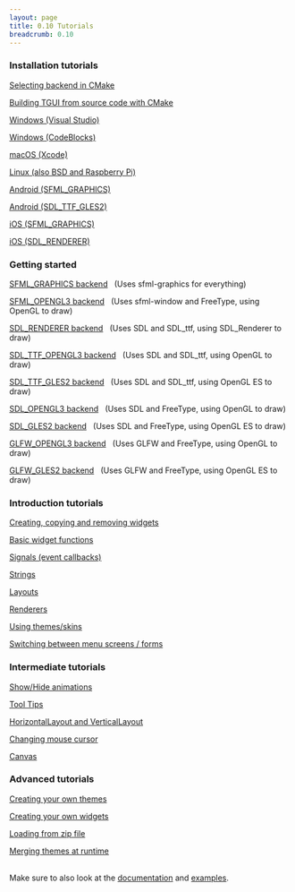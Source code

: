 ```yaml
---
layout: page
title: 0.10 Tutorials
breadcrumb: 0.10
---
```


### Installation tutorials

[Selecting backend in CMake](backends/)

[Building TGUI from source code with CMake](cmake/)

[Windows (Visual Studio)](visual-studio/)

[Windows (CodeBlocks)](windows-codeblocks/)

[macOS (Xcode)](macos-xcode/)

[Linux (also BSD and Raspberry Pi)](linux/)

[Android (SFML_GRAPHICS)](android-sfml-graphics/)

[Android (SDL_TTF_GLES2)](android-sdl-ttf-gles2/)

[iOS (SFML_GRAPHICS)](ios-sfml-graphics/)

[iOS (SDL_RENDERER)](ios-sdl-renderer/)


### Getting started

[SFML_GRAPHICS backend](backend-sfml-graphics/) &nbsp; (Uses sfml-graphics for everything)

[SFML_OPENGL3 backend](backend-sfml-opengl3/) &nbsp; (Uses sfml-window and FreeType, using OpenGL to draw)

[SDL_RENDERER backend](backend-sdl-renderer/) &nbsp; (Uses SDL and SDL\_ttf, using SDL\_Renderer to draw)

[SDL_TTF_OPENGL3 backend](backend-sdl-ttf-opengl3/) &nbsp; (Uses SDL and SDL\_ttf, using OpenGL to draw)

[SDL_TTF_GLES2 backend](backend-sdl-ttf-gles2/) &nbsp; (Uses SDL and SDL\_ttf, using OpenGL ES to draw)

[SDL_OPENGL3 backend](backend-sdl-opengl3/) &nbsp; (Uses SDL and FreeType, using OpenGL to draw)

[SDL_GLES2 backend](backend-sdl-gles2/) &nbsp; (Uses SDL and FreeType, using OpenGL ES to draw)

[GLFW_OPENGL3 backend](backend-glfw-opengl3/) &nbsp; (Uses GLFW and FreeType, using OpenGL to draw)

[GLFW_GLES2 backend](backend-glfw-gles2/) &nbsp; (Uses GLFW and FreeType, using OpenGL ES to draw)


### Introduction tutorials

[Creating, copying and removing widgets](creating-widgets/)

[Basic widget functions](basic-widget-functions/)

[Signals (event callbacks)](signals/)

[Strings](strings/)

[Layouts](layouts/)

[Renderers](renderers/)

[Using themes/skins](using-themes/)

[Switching between menu screens / forms](switching-screens/)


### Intermediate tutorials

[Show/Hide animations](show-hide-animations/)

[Tool Tips](tool-tips/)

[HorizontalLayout and VerticalLayout](box-layouts/)

[Changing mouse cursor](mouse-cursor/)

[Canvas](canvas/)


### Advanced tutorials

[Creating your own themes](custom-themes/)

[Creating your own widgets](custom-widgets/)

[Loading from zip file](loading-from-zip/)

[Merging themes at runtime](merging-themes-runtime/)


<br>
Make sure to also look at the <a href="/documentation/0.10/">documentation</a> and <a href="/examples/0.10/">examples</a>.
